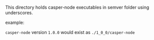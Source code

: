 This directory holds casper-node executables in semver folder using underscores.

example: 

`casper-node` version `1.0.0` would exist as `./1_0_0/casper-node`